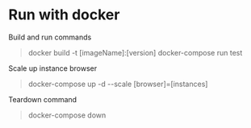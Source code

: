 # Run with docker

Build and run commands

> docker build -t [imageName]:[version]
> docker-compose run test

Scale up instance browser

> docker-compose up -d --scale [browser]=[instances]

Teardown command

> docker-compose down
